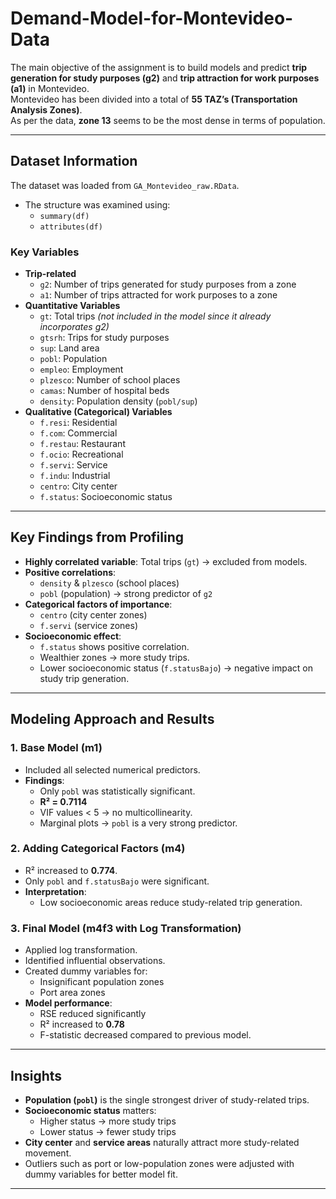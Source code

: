 # Demand-Model-for-Montevideo-Data

The main objective of the assignment is to build models and predict **trip generation for study purposes (g2)** and **trip attraction for work purposes (a1)** in Montevideo.  
Montevideo has been divided into a total of **55 TAZ’s (Transportation Analysis Zones)**.  
As per the data, **zone 13** seems to be the most dense in terms of population.

---

## Dataset Information
The dataset was loaded from `GA_Montevideo_raw.RData`.

- The structure was examined using:
  - `summary(df)`
  - `attributes(df)`

### Key Variables
- **Trip-related**
  - `g2`: Number of trips generated for study purposes from a zone
  - `a1`: Number of trips attracted for work purposes to a zone
- **Quantitative Variables**
  - `gt`: Total trips *(not included in the model since it already incorporates g2)*
  - `gtsrh`: Trips for study purposes
  - `sup`: Land area
  - `pobl`: Population
  - `empleo`: Employment
  - `plzesco`: Number of school places
  - `camas`: Number of hospital beds
  - `density`: Population density (`pobl/sup`)
- **Qualitative (Categorical) Variables**
  - `f.resi`: Residential
  - `f.com`: Commercial
  - `f.restau`: Restaurant
  - `f.ocio`: Recreational
  - `f.servi`: Service
  - `f.indu`: Industrial
  - `centro`: City center
  - `f.status`: Socioeconomic status

---

## Key Findings from Profiling
- **Highly correlated variable**: Total trips (`gt`) → excluded from models.
- **Positive correlations**:
  - `density` & `plzesco` (school places)
  - `pobl` (population) → strong predictor of `g2`
- **Categorical factors of importance**:
  - `centro` (city center zones)
  - `f.servi` (service zones)
- **Socioeconomic effect**:
  - `f.status` shows positive correlation.
  - Wealthier zones → more study trips.
  - Lower socioeconomic status (`f.statusBajo`) → negative impact on study trip generation.

---

## Modeling Approach and Results

### 1. Base Model (m1)
- Included all selected numerical predictors.
- **Findings**:
  - Only `pobl` was statistically significant.
  - **R² = 0.7114**
  - VIF values < 5 → no multicollinearity.
  - Marginal plots → `pobl` is a very strong predictor.

### 2. Adding Categorical Factors (m4)
- R² increased to **0.774**.
- Only `pobl` and `f.statusBajo` were significant.
- **Interpretation**:
  - Low socioeconomic areas reduce study-related trip generation.

### 3. Final Model (m4f3 with Log Transformation)
- Applied log transformation.
- Identified influential observations.
- Created dummy variables for:
  - Insignificant population zones
  - Port area zones
- **Model performance**:
  - RSE reduced significantly
  - R² increased to **0.78**
  - F-statistic decreased compared to previous model.

---

## Insights
- **Population (`pobl`)** is the single strongest driver of study-related trips.
- **Socioeconomic status** matters:
  - Higher status → more study trips
  - Lower status → fewer study trips
- **City center** and **service areas** naturally attract more study-related movement.
- Outliers such as port or low-population zones were adjusted with dummy variables for better model fit.

---
